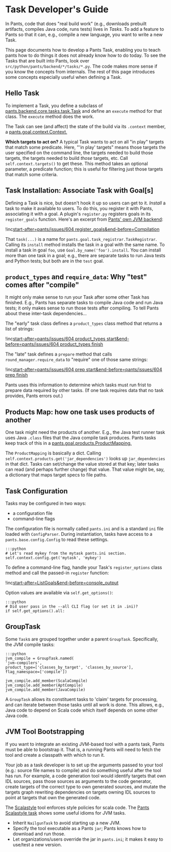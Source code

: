 Task Developer's Guide
======================

In Pants, code that does "real build work" (e.g., downloads prebuilt
artifacts, compiles Java code, runs tests) lives in *Tasks*. To add a
feature to Pants so that it can, e.g., compile a new language, you want
to write a new Task.

This page documents how to develop a Pants Task, enabling you to teach
pants how to do things it does not already know how to do today. To see
the Tasks that are built into Pants, look over
`src/python/pants/backend/*/tasks/*.py`. The code makes more sense if
you know the concepts from internals. The rest of this page introduces
some concepts especially useful when defining a Task.

Hello Task
----------

To implement a Task, you define a subclass of
[pants.backend.core.tasks.task.Task](https://github.com/pantsbuild/pants/blob/master/src/python/pants/backend/core/tasks/task.py)
and define an `execute` method for that class. The `execute` method does
the work.

The Task can see (and affect) the state of the build via its `.context`
member, a
[pants.goal.context.Context.](https://github.com/pantsbuild/pants/blob/master/src/python/pants/goal/context.py)

**Which targets to act on?** A typical Task wants to act on all "in
play" targets that match some predicate. Here, "'in play' targets" means
those targets the user specified on the command line, the targets needed
to build those targets, the targets needed to build *those* targets,
etc. Call `self.context.targets()` to get these. This method takes an
optional parameter, a predicate function; this is useful for filtering
just those targets that match some criteria.

Task Installation: Associate Task with Goal[s]
----------------------------------------------

Defining a Task is nice, but doesn't hook it up so users can get to it.
*Install* a task to make it available to users. To do this, you register
it with Pants, associating it with a goal. A plugin's `register.py`
registers goals in its `register_goals` function. Here's an excerpt from
[Pants' own JVM
backend](https://github.com/pantsbuild/pants/blob/master/src/python/pants/backend/jvm/register.py):

!inc[start-after=pants/issues/604 register_goals&end-before=Compilation](../backend/jvm/register.py)

That `task(...)` is a name for
`pants.goal.task_registrar.TaskRegistrar`. Calling its `install` method
installs the task in a goal with the same name. To install a task in
goal `foo`, use `Goal.by_name('foo').install`. You can install more than
one task in a goal; e.g., there are separate tasks to run Java tests and
Python tests; but both are in the `test` goal.

`product_types` and `require_data`: Why "test" comes after "compile"
--------------------------------------------------------------------

It might only make sense to run your Task after some other Task has
finished. E.g., Pants has separate tasks to compile Java code and run
Java tests; it only makes sense to run those tests after compiling. To
tell Pants about these inter-task dependencies...

The "early" task class defines a `product_types` class method that
returns a list of strings:

!inc[start-after=pants/issues/604 product_types start&end-before=pants/issues/604 product_types finish](../backend/jvm/tasks/ivy_imports.py)

The "late" task defines a `prepare` method that calls
`round_manager.require_data` to "require" one of those same strings:

!inc[start-after=pants/issues/604 prep start&end-before=pants/issues/604 prep finish](../backend/codegen/tasks/protobuf_gen.py)

Pants uses this information to determine which tasks must run frist to
prepare data required by other tasks. (If one task requires data that no
task provides, Pants errors out.)

Products Map: how one task uses products of another
---------------------------------------------------

One task might need the products of another. E.g., the Java test runner
task uses Java `.class` files that the Java compile task produces. Pants
tasks keep track of this in a
[pants.goal.products.ProductMapping.](https://github.com/pantsbuild/pants/blob/master/src/python/pants/goal/products.py)

The `ProductMapping` is basically a dict. Calling
`self.context.products.get('jar_dependencies')` looks up
`jar_dependencies` in that dict. Tasks can set/change the value stored
at that key; later tasks can read (and perhaps further change) that
value. That value might be, say, a dictionary that maps target specs to
file paths.

Task Configuration
------------------

Tasks may be configured in two ways:

-   a configuration file
-   command-line flags

The configuration file is normally called `pants.ini` and is a standard
`ini` file loaded with `ConfigParser`. During instantiation, tasks have
access to a `pants.base.config.Config` to read these settings.

    :::python
    # Let's read mykey from the mytask pants.ini section.
    self.context.config.get('mytask', 'mykey')

To define a command-line flag, handle your Task's `register_options`
class method and call the passed-in `register` function:

!inc[start-after=ListGoals&end-before=console_output](../backend/core/tasks/list_goals.py)

Option values are available via `self.get_options()`:

    :::python
    # Did user pass in the --all CLI flag (or set it in .ini)?
    if self.get_options().all:

GroupTask
---------

Some `Task`s are grouped together under a parent `GroupTask`.
Specifically, the JVM compile tasks:

    :::python
    jvm_compile = GroupTask.named(
    'jvm-compilers',
    product_type=['classes_by_target', 'classes_by_source'],
    flag_namespace=['compile'])

    jvm_compile.add_member(ScalaCompile)
    jvm_compile.add_member(AptCompile)
    jvm_compile.add_member(JavaCompile)

A `GroupTask` allows its constituent tasks to 'claim' targets for
processing, and can iterate between those tasks until all work is done.
This allows, e.g., Java code to depend on Scala code which itself
depends on some other Java code.

JVM Tool Bootstrapping
----------------------

If you want to integrate an existing JVM-based tool with a pants task,
Pants must be able to bootstrap it. That is, a running Pants will need
to fetch the tool and create a classpath with which to run it.

Your job as a task developer is to set up the arguments passed to your
tool (e.g.: source file names to compile) and do something useful after
the tool has run. For example, a code generation tool would identify
targets that own IDL sources, pass those sources as arguments to the
code generator, create targets of the correct type to own generated
sources, and mutate the targets graph rewriting dependencies on targets
owning IDL sources to point at targets that own the generated code.
<!-- TODO(https://github.com/pantsbuild/pants/issues/681)
     highlight useful snippets instead of saying "here's a link to the
     source and a list of things we hope you notice" -->

The [Scalastyle](http://www.scalastyle.org/) tool enforces style
policies for scala code. The [Pants Scalastyle
task](https://github.com/pantsbuild/pants/blob/master/src/python/pants/backend/jvm/tasks/scalastyle.py)
shows some useful idioms for JVM tasks.

-   Inherit `NailgunTask` to avoid starting up a new JVM.
-   Specify the tool executable as a Pants `jar`; Pants knows how to
    download and run those.
-   Let organizations/users override the jar in `pants.ini`; it makes it
    easy to use/test a new version.

